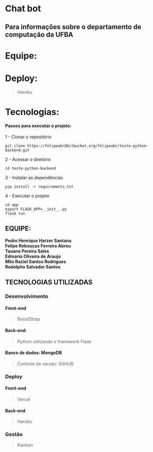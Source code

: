 # Chat bot 
## Para informações sobre o departamento de computação da UFBA
# Equipe:


# Deploy:

>Heroku

# Tecnologias:

#### Passos para executar o projeto:
1 - Clonar o repositório
```
git clone https://felipeabr@bitbucket.org/felipeabr/teste-python-backend.git
```
2 - Acessar o diretório
```
cd teste-python-backend
```
3 - Instalar as dependências
```
pip install -r requirements.txt
```

4 - Executar o projeto
```
cd app
export FLASK_APP=__init__.py
flask run
```

## EQUIPE:

**Pedro Henrique Harzer Santana**<br>
**Felipe Rebouças Ferreira Abreu**<br>
**Tauane Pereira Sales**<br>
**Edmario Oliveira de Araujo**<br>
**Milo Raziel Santos Rodrigues**<br>
**Rodolpho Salvador Santos**<br>

## TECNOLOGIAS UTILIZADAS

### Desenvolvimento

#### Front-end
> BoostStrap

#### Back-end: <br>
> Python utilizando o framework Flask

#### Banco de dados: MongoDB<br>
>Controle de versão: GitHUB

### Deploy

#### Front-end <br>
> Vercel

#### Back-end <br>
> Heroku


### Gestão

> Kanban
